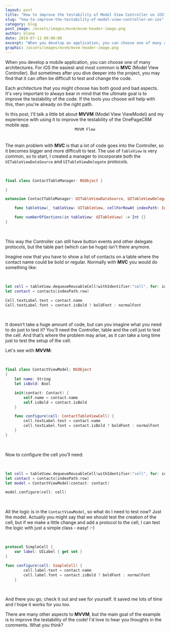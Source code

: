```yaml
---
layout: post
title: "How to improve the testability of Model View Controller on iOS"
slug: "how-to-improve-the-testability-of-model-view-controller-on-ios"
category: blog
post_image: /assets/images/mvvm/mvvm-header-image.png
author: elano
date: 2019-07-11 09:00:00
excerpt: "When you develop an application, you can choose one of many architectures. For iOS the easiest and most common is MVC (Model View Controller). But it’s only after you dive right into the project, you may find that it can often be difficult to test and change the code."
graphic: /assets/images/mvvm/mvvm-header-image.png
---
```


When you develop a mobile application, you can choose one of many architectures. For iOS the easiest and most common is **MVC** (Model View Controller). But sometimes after you dive deeper into the project, you may find that it can often be difficult to test and change the code.

Each architecture that you might choose has both good and bad aspects. It's very important to always bear in mind that the ultimate goal is to improve the testability of the code. If the tools you choose will help with this, then you're already on the right path.

In this post, I'll talk a little bit about **MVVM** (Model View ViewModel) and my experience with using it to improve the testability of the OnePageCRM mobile app.

<div style="width:100%; margin-bottom:20px; text-align:center">
  <imgalt="Model view view model"
    class="img-responsive"
    style="width:100%;"
    src="/assets/images/mvvm/mvvm-flow.png">
    <div style="margin-top:-15px; padding-bottom:15px;">
      <code>MVVM Flow</code>
    </div>
</div>

The main problem with **MVC** is that a lot of code goes into the Controller, so it becomes bigger and more difficult to test. The use of `TableView` is very common, so to start, I created a manager to incorporate both the `UITableViewDataSource` and `UITableViewDelegate` protocols.

<br/>

```swift
final class ContactTableManager: NSObject {

}

extension ContactTableManager: UITableViewDataSource, UITableViewDelegate {

	func tableView(_ tableView: UITableView, cellForRowAt indexPath: IndexPath) -> UITableViewCell {}

	func numberOfSections(in tableView: UITableView) -> Int {}
}
```

<br />

This way the Controller can still have button events and other delegate protocols, but the table part (which can be huge) isn't there anymore.

Imagine now that you have to show a list of contacts on a table where the contact name could be bold or regular. Normally with **MVC** you would do something like:

<br/>

```swift
let cell = tableView.dequeueReusableCell(withIdentifier:"cell", for: indexPath) as! ContactTableViewCell
let contact = contacts[indexPath.row]

Cell.textLabel.text = contact.name
Cell.textLabel.font = contact.isBold ? boldFont : normalFont
```

<br />

It doesn’t take a huge amount of code, but can you imagine what you need to do just to test it? You'll need the Controller, table and the cell just to test the cell. And that’s where the problem may arise, as it can take a long time just to test the setup of the cell. 

Let's see with **MVVM**:

<br/>

```swift
final class ContactViewModel: NSObject
{
	let name: String
	let isBold: Bool

	init(contact: Contact) {
		self.name = contact.name
		self.isBold = contact.isBold
	}

	func configure(cell: ContactTableViewCell) {
		cell.textLabel.text = contact.name
		cell.textLabel.font = contact.isBold ? boldFont : normalFont
	}
}
```
<br />

Now to configure the cell you'll need:

<br/>

```swift
let cell = tableView.dequeueReusableCell(withIdentifier:"cell", for: indexPath) as! ContactTableViewCell
let contact = contacts[indexPath.row]
let model = ContactViewModel(contact: contact)

model.configure(cell: cell)
```
<br />

All the logic is in the `ContactViewModel`, so what do I need to test now? Just the model. Actually you might say that we should test the creation of the cell, but if we make a little change and add a protocol to the cell, I can test the logic with just a simple class - easy! :-)

<br/>

```swift
protocol SimpleCell {
    var label: UILabel { get set }
}

func configure(cell: SimpleCell) {
		cell.label.text = contact.name
		cell.label.font = contact.isBold ? boldFont : normalFont
	}
```
<br />

And there you go, check it out and see for yourself. It saved me lots of time and I hope it works for you too.

There are many other aspects to **MVVM**, but the main goal of the example is to improve the testability of the code! I'd love to hear you thoughts in the comments. What you think?
